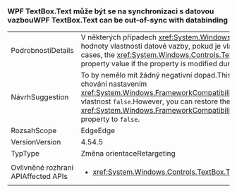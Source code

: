 ### <a name="wpf-textboxtext-can-be-out-of-sync-with-databinding"></a><span data-ttu-id="88436-101">WPF TextBox.Text může být se na synchronizaci s datovou vazbou</span><span class="sxs-lookup"><span data-stu-id="88436-101">WPF TextBox.Text can be out-of-sync with databinding</span></span>

|   |   |
|---|---|
|<span data-ttu-id="88436-102">Podrobnosti</span><span class="sxs-lookup"><span data-stu-id="88436-102">Details</span></span>|<span data-ttu-id="88436-103">V některých případech <xref:System.Windows.Controls.TextBox.Text> vlastnost odráží předchozí hodnotu hodnoty vlastnosti datové vazby, pokud je vlastnost změnit během operace zápisu datové vazby.</span><span class="sxs-lookup"><span data-stu-id="88436-103">In some cases, the <xref:System.Windows.Controls.TextBox.Text> property reflects a previous value of the databound property value if the property is modified during a databinding write operation.</span></span>|
|<span data-ttu-id="88436-104">Návrh</span><span class="sxs-lookup"><span data-stu-id="88436-104">Suggestion</span></span>|<span data-ttu-id="88436-105">To by nemělo mít žádný negativní dopad.</span><span class="sxs-lookup"><span data-stu-id="88436-105">This should have no negative impact.</span></span> <span data-ttu-id="88436-106">Ale můžete obnovit předchozí chování nastavením <xref:System.Windows.FrameworkCompatibilityPreferences.KeepTextBoxDisplaySynchronizedWithTextProperty> vlastnost <code>false</code>.</span><span class="sxs-lookup"><span data-stu-id="88436-106">However, you can restore the previous behavior by setting the <xref:System.Windows.FrameworkCompatibilityPreferences.KeepTextBoxDisplaySynchronizedWithTextProperty> property to <code>false</code>.</span></span>|
|<span data-ttu-id="88436-107">Rozsah</span><span class="sxs-lookup"><span data-stu-id="88436-107">Scope</span></span>|<span data-ttu-id="88436-108">Edge</span><span class="sxs-lookup"><span data-stu-id="88436-108">Edge</span></span>|
|<span data-ttu-id="88436-109">Version</span><span class="sxs-lookup"><span data-stu-id="88436-109">Version</span></span>|<span data-ttu-id="88436-110">4.5</span><span class="sxs-lookup"><span data-stu-id="88436-110">4.5</span></span>|
|<span data-ttu-id="88436-111">Typ</span><span class="sxs-lookup"><span data-stu-id="88436-111">Type</span></span>|<span data-ttu-id="88436-112">Změna orientace</span><span class="sxs-lookup"><span data-stu-id="88436-112">Retargeting</span></span>|
|<span data-ttu-id="88436-113">Ovlivněné rozhraní API</span><span class="sxs-lookup"><span data-stu-id="88436-113">Affected APIs</span></span>|<ul><li><xref:System.Windows.Controls.TextBox.Text?displayProperty=nameWithType></li></ul>|

